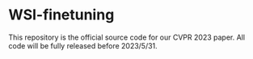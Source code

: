 # WSI-finetuning
This repository is the official source code for our CVPR 2023 paper.
All code will be fully released before 2023/5/31.
